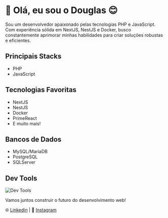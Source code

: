 # 👋 Olá, eu sou o Douglas 😊
Sou um desenvolvedor apaixonado pelas tecnologias PHP e JavaScript. Com experiência sólida em NextJS, NestJS e Docker, busco constantemente aprimorar minhas habilidades para criar soluções robustas e eficientes.

## Principais Stacks
- PHP
- JavaScript

## Tecnologias Favoritas
- NextJS
- NestJS
- Docker
- PrimeReact
- E muito mais!

## Bancos de Dados
- MySQL/MariaDB
- PostgreSQL
- SQLServer

## Dev Tools
![Dev Tools](https://skillicons.dev/icons?i=docker,git,mysql,linux,postman,redux,styledcomponents,vscode,gcp)

Vamos juntos construir o futuro do desenvolvimento web!

🌐 [Linkedin](https://www.linkedin.com/in/douglasdev/) | 📧 [Instagram](https://www.instagram.com/douglasb20/)


